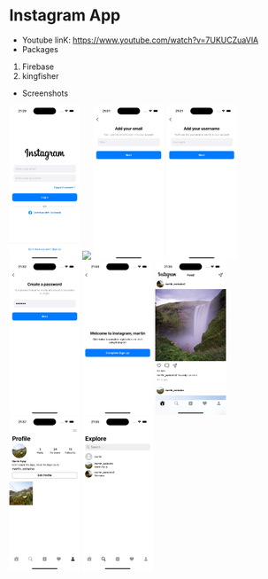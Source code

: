 # Instagram App
- Youtube linK: https://www.youtube.com/watch?v=7UKUCZuaVlA
- Packages
1. Firebase
2. kingfisher

- Screenshots
<img src="images/Login.png" width="128"/>
<img src="images/Register.png" width="128"/>
<img src="images/AddEmail.png" width="128"/>
<img src="images/AddUsername.png" width="128"/>
<img src="images/AddPassword.png" width="128"/>
<img src="images/Welcome.png" width="128"/>
<img src="images/HomePage.png" width="128"/>
<img src="images/Profile.png" width="128"/>
<img src="images/Search.png" width="128"/>
